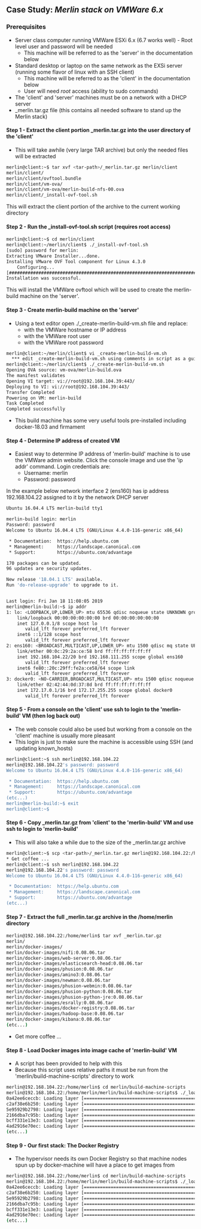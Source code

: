 ## Case Study:  *Merlin stack on VMWare 6.x*
### Prerequisites
  * Server class computer running VMWare ESXi 6.x (6.7 works well) - Root level user and password will be needed
    * This machine will be referred to as the 'server' in the documentation below
  * Standard desktop or laptop on the same network as the EXSi server (running some flavor of linux with an SSH client)
    * This machine will be referred to as the 'client' in the documentation below
    * User will need *root* access (ability to sudo commands)
  * The 'client' and 'server' machines must be on a network with a DHCP server
  * _merlin.tar.gz file (this contains all needed software to stand up the Merlin stack)
  
#### Step 1 - Extract the client portion _merlin.tar.gz into the user directory of the 'client'
* This will take awhile (very large TAR archive) but only the needed files will be extracted
```bash
merlin@client:~$ tar xvf <tar-path>/_merlin.tar.gz merlin/client
merlin/client/
merlin/client/ovftool.bundle
merlin/client/vm-ova/
merlin/client/vm-ova/merlin-build-nfs-00.ova
merlin/client/_install-ovf-tool.sh
```
This will extract the client portion of the archive to the current working directory
#### Step 2 - Run the _install-ovf-tool.sh script (requires root access)
```bash
merlin@client:~$ cd merlin/client
merlin@client:~/merlin/client$ ./_install-ovf-tool.sh
[sudo] password for merlin: 
Extracting VMware Installer...done.
Installing VMware OVF Tool component for Linux 4.3.0
    Configuring...
[######################################################################] 100%
Installation was successful.
```
This will install the VMWare ovftool which will be used to create the merlin-build machine on the 'server'.
#### Step 3 - Create merlin-build machine on the 'server'
* Using a text editor open ./_create-merlin-build-vm.sh file and replace:
  * <vmware-hostname> with the VMWare hostname or IP address
  * <vmware-user> with the VMWare root user
  * <vmware-password> with the VMWare root password
```bash
merlin@client:~/merlin/client$ vi _create-merlin-build-vm.sh
  *** edit _create-merlin-build-vm.sh using comments in script as a guide ***
merlin@client:~/merlin/client$ ./_create-merlin-build-vm.sh
Opening OVA source: vm-ova/merlin-build.ova
The manifest validates
Opening VI target: vi://root@192.168.104.39:443/
Deploying to VI: vi://root@192.168.104.39:443/
Transfer Completed                    
Powering on VM: merlin-build
Task Completed                        
Completed successfully
```
* This build machine has some very useful tools pre-installed including docker-18.03 and firmament
#### Step 4 - Determine IP address of created VM
* Easiest way to determine IP address of 'merlin-build' machine is to use the VMWare admin website. Click the console
image and use the 'ip addr' command. Login credentials are:
  * Username: merlin
  * Password: password
  
In the example below network interface 2 (ens160) has ip address 192.168.104.22 assigned to it by the network DHCP server
```bash
Ubuntu 16.04.4 LTS merlin-build tty1

merlin-build login: merlin
Password: password
Welcome to Ubuntu 16.04.4 LTS (GNU/Linux 4.4.0-116-generic x86_64)

 * Documentation:  https://help.ubuntu.com
 * Management:     https://landscape.canonical.com
 * Support:        https://ubuntu.com/advantage

170 packages can be updated.
96 updates are security updates.

New release '18.04.1 LTS' available.
Run 'do-release-upgrade' to upgrade to it.


Last login: Fri Jan 18 11:08:05 2019
merlin@merlin-build:~$ ip addr
1: lo: <LOOPBACK,UP,LOWER_UP> mtu 65536 qdisc noqueue state UNKNOWN group default qlen 1
    link/loopback 00:00:00:00:00:00 brd 00:00:00:00:00:00
    inet 127.0.0.1/8 scope host lo
       valid_lft forever preferred_lft forever
    inet6 ::1/128 scope host 
       valid_lft forever preferred_lft forever
2: ens160: <BROADCAST,MULTICAST,UP,LOWER_UP> mtu 1500 qdisc mq state UP group default qlen 1000
    link/ether 00:0c:29:2a:ce:58 brd ff:ff:ff:ff:ff:ff
    inet 192.168.104.22/20 brd 192.168.111.255 scope global ens160
       valid_lft forever preferred_lft forever
    inet6 fe80::20c:29ff:fe2a:ce58/64 scope link 
       valid_lft forever preferred_lft forever
3: docker0: <NO-CARRIER,BROADCAST,MULTICAST,UP> mtu 1500 qdisc noqueue state DOWN group default 
    link/ether 02:42:44:0d:37:8d brd ff:ff:ff:ff:ff:ff
    inet 172.17.0.1/16 brd 172.17.255.255 scope global docker0
       valid_lft forever preferred_lft forever

```
#### Step 5 - From a console on the 'client' use ssh to login to the 'merlin-build' VM (then log back out)
* The web console could also be used but working from a console on the 'client' machine is usually more pleasant
* This login is just to make sure the machine is accessible using SSH (and updating known_hosts)
```bash
merlin@client:~$ ssh merlin@192.168.104.22
merlin@192.168.104.22's password: password
Welcome to Ubuntu 16.04.4 LTS (GNU/Linux 4.4.0-116-generic x86_64)

 * Documentation:  https://help.ubuntu.com
 * Management:     https://landscape.canonical.com
 * Support:        https://ubuntu.com/advantage
(etc...)
merlin@merlin-build:~$ exit
merlin@client:~$
```
#### Step 6 - Copy _merlin.tar.gz from 'client' to the 'merlin-build' VM and use ssh to login to 'merlin-build'
* This will also take a while due to the size of the _merlin.tar.gz archive
```bash
merlin@client:~$ scp <tar-path>/_merlin.tar.gz merlin@192.168.104.22:/home/merlin
* Get coffee ...
merlin@client:~$ ssh merlin@192.168.104.22
merlin@192.168.104.22's password: password
Welcome to Ubuntu 16.04.4 LTS (GNU/Linux 4.4.0-116-generic x86_64)

 * Documentation:  https://help.ubuntu.com
 * Management:     https://landscape.canonical.com
 * Support:        https://ubuntu.com/advantage
(etc...)
```
#### Step 7 - Extract the full _merlin.tar.gz archive in the /home/merlin directory
```bash
merlin@192.168.104.22:/home/merlin$ tar xvf _merlin.tar.gz
merlin/
merlin/docker-images/
merlin/docker-images/nifi:0.08.06.tar
merlin/docker-images/web-server:0.08.06.tar
merlin/docker-images/elasticsearch-head:0.08.06.tar
merlin/docker-images/phusion:0.08.06.tar
merlin/docker-images/amino3:0.08.06.tar
merlin/docker-images/newman:0.08.06.tar
merlin/docker-images/phusion-webmin:0.08.06.tar
merlin/docker-images/phusion-python:0.08.06.tar
merlin/docker-images/phusion-python-jre:0.08.06.tar
merlin/docker-images/esrally:0.08.06.tar
merlin/docker-images/docker-registry:0.08.06.tar
merlin/docker-images/hadoop-base:0.08.06.tar
merlin/docker-images/kibana:0.08.06.tar
(etc...)
```
* Get more coffee ...
#### Step 8 - Load Docker images into image cache of 'merlin-build' VM
* A script has been provided to help with this
* Because this script uses relative paths it must be run from the 'merlin/build-machine-scripts' directory to work
```bash
merlin@192.168.104.22:/home/merlin$ cd merlin/build-machine-scripts
merlin@192.168.104.22:/home/merlin/merlin/build-machine-scripts$ ./_load-docker-images-locally.sh
0a42ee6ceccb: Loading layer [==================================================>]  118.8MB/118.8MB
c2af38e6b250: Loading layer [==================================================>]  15.87kB/15.87kB
5e95929b2798: Loading layer [==================================================>]  14.85kB/14.85kB
2166dba7c95b: Loading layer [==================================================>]  5.632kB/5.632kB
bcff331e13e3: Loading layer [==================================================>]  3.072kB/3.072kB
4ad2916e70ec: Loading layer [==================================================>]  65.02kB/65.02kB
(etc...)
```
#### Step 9 - Our first stack: The Docker Registry
* The hypervisor needs its own Docker Registry so that machine nodes spun up by docker-machine will have a place to 
get images from
```bash
merlin@192.168.104.22:/home/merlin$ cd merlin/build-machine-scripts
merlin@192.168.104.22:/home/merlin/merlin/build-machine-scripts$ ./_load-docker-images-locally.sh
0a42ee6ceccb: Loading layer [==================================================>]  118.8MB/118.8MB
c2af38e6b250: Loading layer [==================================================>]  15.87kB/15.87kB
5e95929b2798: Loading layer [==================================================>]  14.85kB/14.85kB
2166dba7c95b: Loading layer [==================================================>]  5.632kB/5.632kB
bcff331e13e3: Loading layer [==================================================>]  3.072kB/3.072kB
4ad2916e70ec: Loading layer [==================================================>]  65.02kB/65.02kB
(etc...)
```

